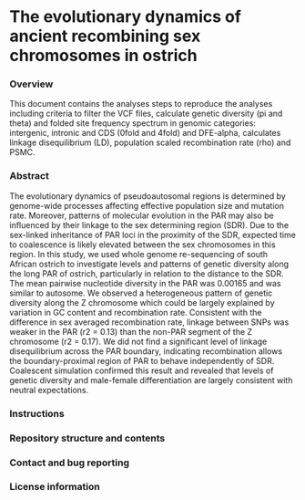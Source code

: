 # The evolutionary dynamics of ancient recombining sex chromosomes in ostrich  

### Overview

This document contains the analyses steps to reproduce the analyses 
including criteria to filter the VCF files, calculate genetic diversity (pi and theta) and 
folded site frequency spectrum in genomic categories: intergenic, intronic and CDS (0fold and 4fold) and DFE-alpha, 
calculates linkage disequilibrium (LD), population scaled recombination rate (rho) and PSMC.

### Abstract 

The evolutionary dynamics of pseudoautosomal regions is determined by genome-wide processes affecting effective population size and mutation rate. Moreover, patterns of molecular evolution in the PAR may also be influenced by their linkage to the sex determining region (SDR). Due to the sex-linked inheritance of PAR loci in the proximity of the SDR, expected time to coalescence is likely elevated between the sex chromosomes in this region. In this study, we used whole genome re-sequencing of south African ostrich to investigate levels and patterns of genetic diversity along the long PAR of ostrich, particularly in relation to the distance to the SDR. The mean pairwise nucleotide diversity in the PAR was 0.00165 and was similar to autosome. We observed a heterogeneous pattern of genetic diversity along the Z chromosome which could be largely explained by variation in GC content and recombination rate. Consistent with the difference in sex averaged recombination rate, linkage between SNPs was weaker in the PAR (r2 = 0.13) than the non-PAR segment of the Z chromosome (r2 = 0.17). We did not find a significant level of linkage disequilibrium across the PAR boundary, indicating recombination allows the boundary-proximal region of PAR to behave independently of SDR. Coalescent simulation confirmed this result and revealed that levels of genetic diversity and male-female differentiation are largely consistent with neutral expectations. 

### Instructions


### Repository structure and contents


### Contact and bug reporting

### License information






